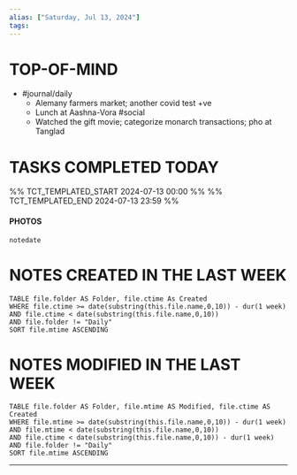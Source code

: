```yaml
---
alias: ["Saturday, Jul 13, 2024"]
tags: 
---
```



# TOP-OF-MIND
- #journal/daily 
	- Alemany farmers market; another covid test +ve
	- Lunch at Aashna-Vora #social 
	- Watched the gift movie; categorize monarch transactions; pho at Tanglad

# TASKS COMPLETED TODAY
%% TCT_TEMPLATED_START 2024-07-13 00:00 %%
%% TCT_TEMPLATED_END 2024-07-13 23:59 %%


#### PHOTOS
```photos
notedate
```

# NOTES CREATED IN THE LAST WEEK
``` dataview
TABLE file.folder AS Folder, file.ctime As Created
WHERE file.ctime >= date(substring(this.file.name,0,10)) - dur(1 week) 
AND file.ctime < date(substring(this.file.name,0,10)) 
AND file.folder != "Daily"
SORT file.mtime ASCENDING
```

# NOTES MODIFIED IN THE LAST WEEK
``` dataview
TABLE file.folder AS Folder, file.mtime AS Modified, file.ctime AS Created
WHERE file.mtime >= date(substring(this.file.name,0,10)) - dur(1 week)
AND file.mtime < date(substring(this.file.name,0,10))
AND file.ctime < date(substring(this.file.name,0,10)) - dur(1 week)
AND file.folder != "Daily"
SORT file.mtime ASCENDING
```
---
